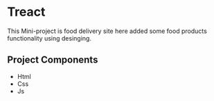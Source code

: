 # Treact

This Mini-project is food delivery site here added some food products functionality using desinging.

## Project Components
- Html
- Css
- Js 
